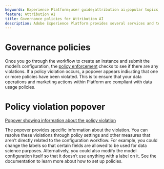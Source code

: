 ```yaml
---
keywords: Experience Platform;user guide;attribution ai;popular topics;access controls;create instance;
feature: Attribution AI
title: Governance policies for Attribution AI
description: Adobe Experience Platform provides several services and tools that allow you to confidently control your collected experience data
---
```


# Governance policies

Once you go through the workflow to create an instance and submit the model’s configuration, the [policy enforcement](../../../data-governance/enforcement/auto-enforcement.md) checks to see if there are any violations. If a policy violation occurs, a popover appears indi`ca`ting that one or more policies have been violated. This is to ensure that your data operations and marketing actions within Platform are compliant with data usage policies.

# Policy violation popover

[Popover showing information about the policy violation](../../attribution-ai/images/data-governance/policy-violation-popover-aai.png)

The popover provides specific information about the violation. You can resolve these violations through policy settings and other measures that aren’t directly related to the configuration workflow. For example, you could change the labels so that certain fields are allowed to be used for data science purposes. Alternatively, you could also modify the model configuration itself so that it doesn’t use anything with a label on it. See the documentation to learn more about how to set up policies.